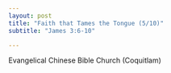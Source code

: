 ```yaml
---
layout: post
title: "Faith that Tames the Tongue (5/10)"
subtitle: "James 3:6-10"

---
```


Evangelical Chinese Bible Church (Coquitlam)
